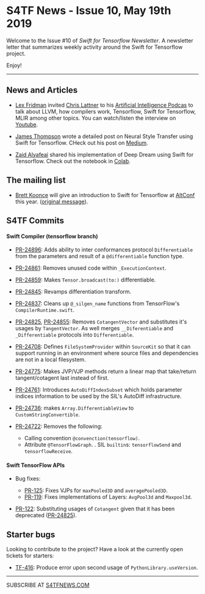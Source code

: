S4TF News - Issue 10, May 19th 2019
===================

Welcome to the Issue #10 of *Swift for Tensorflow Newsletter*. A newsletter letter that summarizes weekly activity around the Swift for Tensorflow project.

Enjoy!

---

## News and Articles

* [Lex Fridman](https://twitter.com/lexfridman) invited [Chris Lattner](https://twitter.com/clattner_llvm) to his [Artificial Intelligence Podcas](https://www.youtube.com/playlist?list=PLrAXtmErZgOdP_8GztsuKi9nrraNbKKp4) to talk about LLVM, how compilers work, Tensorflow, Swift for Tensorflow, MLIR among other topics. You can watch/listen the interview on [Youtube](https://www.youtube.com/watch?v=yCd3CzGSte8).

* [James Thompson](https://twitter.com/wellfedwookiee) wrote a detailed post on Neural Style Transfer using Swift for Tensorflow. CHeck out his post on [Medium](https://medium.com/@build_it_for_fun/neural-style-transfer-with-swift-for-tensorflow-b8544105b854).

* [Zaid Alyafeai](https://twitter.com/zaidalyafeai) shared his implementation of Deep Dream using Swift for Tensorflow. Check out the notebook in [Colab](https://colab.research.google.com/github/zaidalyafeai/Swift4TF/blob/master/Swift4TF_DeepDream.ipynb).

## The mailing list

* [Brett Koonce](https://twitter.com/asparagui) will give an introduction to Swift for Tensorflow at [AltConf](http://altconf.com/) this year.  ([original message](https://groups.google.com/a/tensorflow.org/d/msg/swift/TjPoz0YCWXo/oVKcQeZLAAAJ)).

## S4TF Commits

#### Swift Compiler (tensorflow branch)

* [PR-24896](https://github.com/apple/swift/pull/24896): Adds ability to inter conformances protocol `Differentiable` from the parameters and result of a `@differentiable` function type.

* [PR-24861](https://github.com/apple/swift/pull/24861): Removes unused code within `_ExecutionContext`.

* [PR-24859](https://github.com/apple/swift/pull/24859): Makes `Tensor.broadcast(to:)` differentiable.

* [PR-24845](https://github.com/apple/swift/pull/24845): Revamps differentiation transform.

* [PR-24837](https://github.com/apple/swift/pull/24837): Cleans up `@_silgen_name` functions from TensorFlow's `CompilerRuntime.swift`.

* [PR-24825](https://github.com/apple/swift/pull/24825), [PR-24855](https://github.com/apple/swift/pull/24855): Removes `CotangentVector` and substitutes it's usages by `TangentVector`. As well merges `__Diferentiable` and `_Differentiable` protocols into `Differentiable`.

* [PR-24708](https://github.com/apple/swift/pull/24708): Defines `FileSystemProvider` within `SourceKit` so that it can support running in an environment where source files and dependencies are not in a local filesystem.

* [PR-24775](https://github.com/apple/swift/pull/24775): Makes JVP/VJP methods return a linear map that take/return tangent/cotagent last instead of first.

* [PR-24761](https://github.com/apple/swift/pull/24761): Introduces `AutoDiffIndexSubset` which holds parameter indices information to be used by the SIL's AutoDiff infrastructure.

* [PR-24736](https://github.com/apple/swift/pull/24736): makes `Array.DifferentiableView` to `CustomStringConvertible`.

* [PR-24722](https://github.com/apple/swift/pull/24722): Removes the following:
    * Calling convention `@convenction(tensorflow)`.
    * Attribute `@TensorFlowGraph`.
    . SIL `builtin`s: `tensorflowSend` and `tensorflowReceive`.

#### Swift TensorFlow APIs

* Bug fixes:
    * [PR-125](https://github.com/tensorflow/swift-apis/pull/125): Fixes VJPs for `maxPooled3D` and `averagePooled3D`.
    * [PR-119](https://github.com/tensorflow/swift-apis/pull/119): Fixes implementations of Layers: `AvgPool3d` and `Maxpool3d`.

* [PR-122](https://github.com/tensorflow/swift-apis/pull/122): Substituting usages of `Cotangent` given that it has been deprecated ([PR-24825](https://github.com/apple/swift/pull/24825)).

## Starter bugs

Looking to contribute to the project? Have a look at the currently open tickets for starters: 

* [TF-416](https://bugs.swift.org/browse/TF-416): Produce error upon second usage of `PythonLibrary.useVersion`.

---

SUBSCRIBE AT [S4TFNEWS.COM](https://www.s4tfnews.com/)

